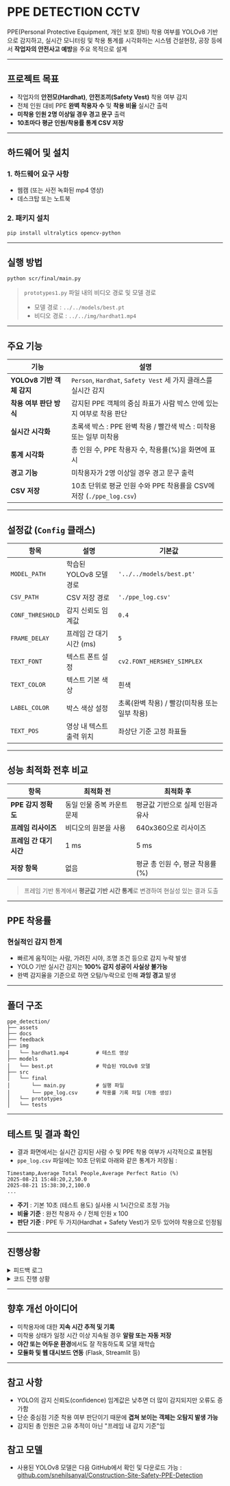 # PPE DETECTION CCTV

PPE(Personal Protective Equipment, 개인 보호 장비) 착용 여부를 YOLOv8 기반으로 감지하고, 실시간 모니터링 및 착용 통계를 시각화하는 시스템
건설현장, 공장 등에서 **작업자의 안전사고 예방**을 주요 목적으로 설계

---

## 프로젝트 목표

- 작업자의 **안전모(Hardhat)**, **안전조끼(Safety Vest)** 착용 여부 감지
- 전체 인원 대비 PPE **완벽 착용자 수** 및 **착용 비율** 실시간 출력
- **미착용 인원 2명 이상일 경우 경고 문구** 출력
- **10초마다 평균 인원/착용률 통계 CSV 저장**

---

## 하드웨어 및 설치

### 1. 하드웨어 요구 사항
- 웹캠 (또는 사전 녹화된 mp4 영상)
- 데스크탑 또는 노트북

### 2. 패키지 설치
```bash
pip install ultralytics opencv-python
```

---

## 실행 방법

```bash
python scr/final/main.py
```

> `prototypes1.py` 파일 내의 비디오 경로 및 모델 경로
> - 모델 경로 : `../../models/best.pt`
> - 비디오 경로 : `../../img/hardhat1.mp4`

---

## 주요 기능

| 기능 | 설명 |
|------|------|
| **YOLOv8 기반 객체 감지** | `Person`, `Hardhat`, `Safety Vest` 세 가지 클래스를 실시간 감지 |
| **착용 여부 판단 방식** | 감지된 PPE 객체의 중심 좌표가 사람 박스 안에 있는지 여부로 착용 판단 |
| **실시간 시각화** | 초록색 박스 : PPE 완벽 착용 / 빨간색 박스 : 미착용 또는 일부 미착용 |
| **통계 시각화** | 총 인원 수, PPE 착용자 수, 착용률(%)을 화면에 표시 |
| **경고 기능** | 미착용자가 2명 이상일 경우 경고 문구 출력 |
| **CSV 저장** | 10초 단위로 평균 인원 수와 PPE 착용률을 CSV에 저장 (`./ppe_log.csv`) |

---

## 설정값 (`Config` 클래스)

| 항목 | 설명 | 기본값 |
|------|----------|-------|
| `MODEL_PATH` | 학습된 YOLOv8 모델 경로 | `'../../models/best.pt'` |
| `CSV_PATH` | CSV 저장 경로 | `'./ppe_log.csv'` |
| `CONF_THRESHOLD` | 감지 신뢰도 임계값 | `0.4` |
| `FRAME_DELAY` | 프레임 간 대기 시간 (ms) | `5` |
| `TEXT_FONT` | 텍스트 폰트 설정 | `cv2.FONT_HERSHEY_SIMPLEX` |
| `TEXT_COLOR` | 텍스트 기본 색상 | 흰색 |
| `LABEL_COLOR` | 박스 색상 설정 | 초록(완벽 착용) / 빨강(미착용 또는 일부 착용) |
| `TEXT_POS` | 영상 내 텍스트 출력 위치 | 좌상단 기준 고정 좌표들 |

---

## 성능 최적화 전후 비교

| 항목 | 최적화 전 | 최적화 후 |
|------|------------|-----------|
| **PPE 감지 정확도** | 동일 인물 중복 카운트 문제 | 평균값 기반으로 실제 인원과 유사 |
| **프레임 리사이즈** | 비디오의 원본을 사용 | 640x360으로 리사이즈 |
| **프레임 간 대기 시간** | 1 ms | 5 ms |
| **저장 항목** | 없음 | 평균 총 인원 수, 평균 착용률(%) |

> 프레임 기반 통계에서 **평균값 기반 시간 통계**로 변경하여 현실성 있는 결과 도출

---

## PPE 착용률

### 현실적인 감지 한계
- 빠르게 움직이는 사람, 가려진 시야, 조명 조건 등으로 감지 누락 발생
- YOLO 기반 실시간 감지는 **100% 감지 성공이 사실상 불가능**
- 완벽 감지율을 기준으로 하면 오탐/누락으로 인해 **과잉 경고** 발생

---

## 폴더 구조

```
ppe_detection/
├── assets
├── docs
├── feedback
├── img
│   └── hardhat1.mp4         # 테스트 영상
├── models
│   └── best.pt              # 학습된 YOLOv8 모델
├── src
│   └── final
│       └── main.py          # 실행 파일
│       └── ppe_log.csv      # 착용률 기록 파일 (자동 생성)
│   └── prototypes
│   └── tests 
```

---

## 테스트 및 결과 확인

- 결과 화면에서는 실시간 감지된 사람 수 및 PPE 착용 여부가 시각적으로 표현됨
- `ppe_log.csv` 파일에는 10초 단위로 아래와 같은 통계가 저장됨 :

```csv
Timestamp,Average Total People,Average Perfect Ratio (%)
2025-08-21 15:48:20,2,50.0
2025-08-21 15:38:30,2,100.0
...
```

- **주기** : 기본 10초 (테스트 용도) 실사용 시 1시간으로 조정 가능
- **비율 기준** : 완전 착용자 수 / 전체 인원 x 100
- **판단 기준** : PPE 두 가지(Hardhat + Safety Vest)가 모두 있어야 착용으로 인정됨

---

## 진행상황
<details>
<summary>피드백 로그</summary>

- [0814 - 피드백 진행](/feedback/0814.md)
- [0818 - 피드백 진행](/feedback/0818.md)
- [0819 - 피드백 진행](/feedback/0819.md)
- [0820 - 피드백 진행](/feedback.0820.md)

</details>

<details>
<summary>코드 진행 상황</summary>

- [0820 - Prototype 코드 작성](src/prototypes/prototypes1.py)
- [0820 - 성능 최적화 코드 작성](src/prototypes/prototypes2.py)
- [0821 - CSV 통계 저장 기능 추가 및 코드 정리](src/prototypes/prototypes3.py)
- [0821 - 코드 최적화 후 main.py 작성](src/final/main.py)

</details>

---

## 향후 개선 아이디어

- 미착용자에 대한 **지속 시간 추적 및 기록**
- 미착용 상태가 일정 시간 이상 지속될 경우 **알람 또는 자동 저장**
- **야간 또는 어두운 환경**에서도 잘 작동하도록 모델 재학습
- **모듈화 및 웹 대시보드 연동** (Flask, Streamlit 등)

---

## 참고 사항

- YOLO의 감지 신뢰도(confidence) 임계값은 낮추면 더 많이 감지되지만 오류도 증가함
- 단순 중심점 기준 착용 여부 판단이기 때문에 **겹쳐 보이는 객체는 오탐지 발생 가능**
- 감지된 총 인원은 고유 추적이 아닌 "프레임 내 감지 기준"임

## 참고 모델

- 사용된 YOLOv8 모델은 다음 GitHub에서 확인 및 다운로드 가능 :
  [github.com/snehilsanyal/Construction-Site-Safety-PPE-Detection](https://github.com/snehilsanyal/Construction-Site-Safety-PPE-Detection/tree/main/models)